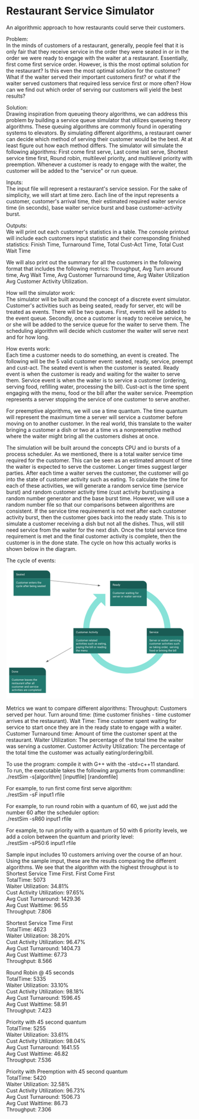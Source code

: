 # Restaurant Service Simulator
An algorithmic approach to how restaurants could serve their customers.

Problem:  
In the minds of customers of a restaurant, generally, people feel that it is only fair that they receive service in the order they were seated in or in the order we were ready to engage with the waiter at a restaurant. Essentially, first come first service order.  However, is this the most optimal solution for the restaurant? Is this even the most optimal solution for the customer? What if the waiter served their important customers first? or what if the waiter served customers that required less service first or more often?  How can we find out which order of serving our customers will yield the best results?  

Solution:  
Drawing inspiration from queueing theory algorithms, we can address this problem by building a service queue simulator that utilizes queueing theory algorithms. These queuing algorithms are commonly found in operating systems to elevators. By simulating different algorithms, a restaurant owner can decide which method of serving their customer would be the best. At at least figure out how each method differs.
The simulator will simulate the following algorithms: First come first serve, Last come last serve, Shortest service time first, Round robin, multilevel priority, and multilevel priority with preemption. Whenever a customer is ready to engage with the waiter, the customer will be added to the "service" or run queue.

Inputs:  
The input file will represent a restaurant's service session.  For the sake of simplicity, we will start at time zero. Each line of the input represents a customer, customer's arrival time, their estimated required waiter service time (in seconds), base waiter service burst and base customer-activity burst.

Outputs:  
We will print out each customer's statistics in a table. The console printout will include each customers input statistic and their corresponding finished statistics: 
Finish Time, Turnaround Time, Total Cust-Act Time, Total Cust Wait Time

We will also print out the summary for all the customers in the following format that includes the following metrics:
Throughput, Avg Turn around time, Avg Wait Time, Avg Customer Turnaround time, Avg Waiter Utilization Avg Customer Activity Utilization. 

How will the simulator work:  
The simulator will be built around the concept of a discrete event simulator.  Customer's activities such as being seated, ready for server, etc will be treated as events. There will be two queues. First, events will be added to the event queue. Secondly, once a customer is ready to receive service, he or she will be added to the service queue for the waiter to serve them. The scheduling algorithm will decide which customer the waiter will serve next and for how long.

How events work:  
Each time a customer needs to do something, an event is created.  The following will be the 5 valid customer event: seated, ready, service, preempt and cust-act.  The seated event is when the customer is seated. Ready event is when the customer is ready and waiting for the waiter to serve them. Service event is when the waiter is to service a customer (ordering, serving food, refilling water, processing the bill). Cust-act is the time spent engaging with the menu, food or the bill after the waiter service. Preemption represents a server stopping the service of one customer to serve another. 

For preemptive algorithms, we will use a time quantum. The time quantum will represent the maximum time a server will service a customer before moving on to another customer.  In the real world, this translate to the waiter bringing a customer a dish or two at a time vs a nonpreemptive method where the waiter might bring all the customers dishes at once. 

The simulation will be built around the concepts CPU and io bursts of a process scheduler. As we mentioned, there is a total waiter service time required for the customer. This can be seen as an estimated amount of time the waiter is expected to serve the customer. Longer times suggest larger parties.  After each time a waiter serves the customer, the customer will go into the state of customer activity such as eating.  To calculate the time for each of these activities, we will generate a random service time (service burst) and random customer activity time (cust activity  burst)using a random number generator and the base burst time. However, we will use a random number file so that our comparisons between algorithms are consistent. If the service time requirement is not met after each customer activity burst, then the customer goes back into the ready state.  This is to simulate a customer receiving a dish but not all the dishes. Thus, will still need service from the waiter for the next dish. Once the total service time requirement is met and the final customer activity is complete, then the customer is in the done state. The cycle on how this actually works is shown below in the diagram.

The cycle of events:  
![alt text](https://github.com/mrchowmein/Restaurant_Service_Simulator/blob/master/restsimcycle.png)

Metrics we want to compare different algorithms:
Throughput: Customers served per hour.
Turn around time: (time customer finishes - time customer arrives at the restaurant).
Wait Time: Time customer spent waiting for service to start once they are in the ready state to engage with a waiter.
Customer Turnaround time: Amount of time the customer spent at the restaurant. 
Waiter Utilization: The percentage of the total time the waiter was serving a customer.
Customer Activity Utilization: The percentage of the total time the customer was actually eating/ordering/bill.

To use the program: compile it with G++ with the -std=c++11 standard.  
To run, the executable takes the following arguments from commandline:  
./restSim -s[algorithm] [inputfile] [randomfile]

For example, to run first come first serve algorithm:  
./restSim -sF input1 rfile

For example, to run round robin with a quantum of 60, we just add the number 60 after the scheduler option:  
./restSim -sR60 input1 rfile

For example, to run priority with a quantum of 50 with 6 priority levels, we add a colon between the quantum and priority level:  
./restSim -sP50:6 input1 rfile

Sample input includes 10 customers arriving over the course of an hour.  
Using the sample imput, these are the results comparing the different algorithms. We see that the algorithm with the highest throughput is to Shortest Service Time First.
First Come First  
TotalTime: 5073  
Waiter Utilization: 34.81%  
Cust Activity Utilization: 97.65%  
Avg Cust Turnaround: 1429.36  
Avg Cust Waittime: 96.55  
Throughput: 7.806  

Shortest Service Time First  
TotalTime: 4623  
Waiter Utilization: 38.20%  
Cust Activity Utilization: 96.47%  
Avg Cust Turnaround: 1404.73  
Avg Cust Waittime: 67.73  
Throughput: 8.566  

Round Robin @ 45 seconds  
TotalTime: 5335  
Waiter Utilization: 33.10%  
Cust Activity Utilization: 98.18%  
Avg Cust Turnaround: 1596.45  
Avg Cust Waittime: 58.91  
Throughput: 7.423  

Priority with 45 second quantum  
TotalTime: 5255  
Waiter Utilization: 33.61%  
Cust Activity Utilization: 98.04%  
Avg Cust Turnaround: 1641.55  
Avg Cust Waittime: 46.82  
Throughput: 7.536  

Priority with Preemption with 45 second quantum   
TotalTime: 5420  
Waiter Utilization: 32.58%  
Cust Activity Utilization: 96.73%  
Avg Cust Turnaround: 1506.73  
Avg Cust Waittime: 86.73  
Throughput: 7.306  

